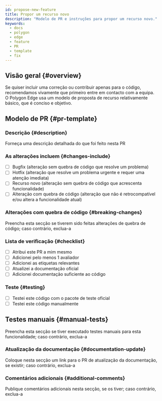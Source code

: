 ```yaml
---
id: propose-new-feature
title: Propor um recurso novo
description: "Modelo de PR e instruções para propor um recurso novo."
keywords:
  - docs
  - polygon
  - edge
  - feature
  - PR
  - template
  - fix
---
```


## Visão geral {#overview}

Se quiser incluir uma correção ou contribuir apenas para o código, recomendamos vivamente que primeiro entre em contacto com a equipa. <br/>
O Polygon Edge usa um modelo de proposta de recurso relativamente básico, que é conciso e objetivo.

## Modelo de PR {#pr-template}

### Descrição {#description}

Forneça uma descrição detalhada do que foi feito nesta PR

### As alterações incluem {#changes-include}

- [ ] Bugfix (alteração sem quebra de código que resolve um problema)
- [ ] Hotfix (alteração que resolve um problema urgente e requer uma atenção imediata)
- [ ] Recurso novo (alteração sem quebra de código que acrescenta funcionalidade)
- [ ] Alteração com quebra de código (alteração que não é retrocompatível e/ou altera a funcionalidade atual)

### Alterações com quebra de código {#breaking-changes}

Preencha esta secção se tiverem sido feitas alterações de quebra de código; caso contrário, exclua-a

### Lista de verificação {#checklist}

- [ ] Atribui este PR a mim mesmo
- [ ] Adicionei pelo menos 1 avaliador
- [ ] Adicionei as etiquetas relevantes
- [ ] Atualizei a documentação oficial
- [ ] Adicionei documentação suficiente ao código

### Teste {#testing}

- [ ] Testei este código com o pacote de teste oficial
- [ ] Testei este código manualmente

## Testes manuais {#manual-tests}

Preencha esta secção se tiver executado testes manuais para esta funcionalidade; caso contrário, exclua-a

### Atualização da documentação {#documentation-update}

Coloque nesta secção um link para o PR de atualização da documentação, se existir; caso contrário, exclua-a

### Comentários adicionais {#additional-comments}

Publique comentários adicionais nesta secção, se os tiver; caso contrário, exclua-a